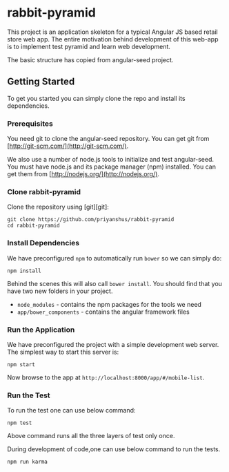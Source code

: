# rabbit-pyramid

This project is an application skeleton for a typical Angular JS based retail store web app.
The entire motivation behind development of this web-app is to implement test pyramid and learn
web development.

The basic structure has copied from angular-seed project.

## Getting Started

To get you started you can simply clone the repo and install its dependencies.

### Prerequisites

You need git to clone the angular-seed repository. You can get git from
[http://git-scm.com/](http://git-scm.com/).

We also use a number of node.js tools to initialize and test angular-seed. You must have node.js and
its package manager (npm) installed.  You can get them from [http://nodejs.org/](http://nodejs.org/).

### Clone rabbit-pyramid

Clone the repository using [git][git]:

```
git clone https://github.com/priyanshus/rabbit-pyramid
cd rabbit-pyramid
```

### Install Dependencies

We have preconfigured `npm` to automatically run `bower` so we can simply do:

```
npm install
```

Behind the scenes this will also call `bower install`.  You should find that you have two new
folders in your project.

* `node_modules` - contains the npm packages for the tools we need
* `app/bower_components` - contains the angular framework files

### Run the Application

We have preconfigured the project with a simple development web server.  The simplest way to start
this server is:

```
npm start
```

Now browse to the app at `http://localhost:8000/app/#/mobile-list`.

### Run the Test
To run the test one can use below command:

```
npm test
```
Above command runs all the three layers of test only once.

During development of code,one can use below command to run the tests. 

```
npm run karma
```
